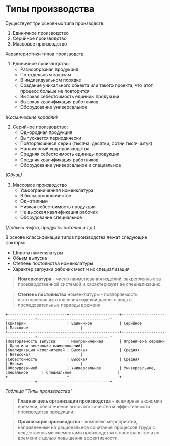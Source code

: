 # Типы производства
Существует три основных типа производств:
1. Единичное производство
2. Серийное производство
3. Массовое производство

Характеристики типов производств:
1. Единичное производство:
    * Разнообразная продукция
    * По отдельным заказам
    * В индивидуальном порядке
    * Создание уникального обьекта или такого проекта, что этот процесс больше не повторится
    * Высокая себестоимость единицы продукции
    * Высокая квалификация работников
    * Оборудование универсальное

*(Космические корабли)*

2. Серийное производство:
    * Однородная продукция
    * Выпускается периодически
    * Повторяющиеся серии (тысяча, десятки, сотни тысяч штук)
    * Налаженный ход производства
    * Средняя себестоимость единицы продукции
    * Средняя квалификация работников
    * Оборудование универсальное и специальное

*(Обувь)*

3. Массовое производство
    * Узкоограниченная номенклатура
    * В большом количестве
    * Однотипные
    * Низкая себестоимость продукции
    * Не высокая квалификация рабочих
    * Оборудование специальное

*(Добыча нефти, продукты питания и т.д.)*

В основе классификации типов производства лежат следующие факторы:
* Широта наменклатуры
* Обьем выпуска
* Степень постоянства номенклатуры
* Характер загрузки рабочих мест и их специализация

> **Номерклатура** - число наименования изделий, закрепленных за производственной системой и характеризует ее специализацию.

> **Степень постоянства** номенклатуры - повторяемость изготовления изготовления изделий данного вида в последовательные периоды времени.

```
+--------------------------+----------------------+--------------------------------+--------------------------------+
|Критерии                  | Единичное            | Серийное                       | Массовое                       |
+--------------------------+----------------------+--------------------------------+--------------------------------+
|Повторяемость выпуска     | Неограниченная       | Ограничена сериями             | Одно или несколько наименований|
|Квалификация исполнителей | Высокая              | Средняя                        | Невысокая                      |
|Себестоимость             | Высокая              | Средняя                        | Низкая                         |
|Оборудованией             | Универсальное        | Универсальное, спецальное      | Специальное                    |
+--------------------------+----------------------+--------------------------------+--------------------------------+
```
*Таблица "Типы производства"*

> **Главная цель организации производства** - всемирная экономия времени, обеспечение высокого качества и эффективности производства продукции.

> **Организация производства** - комплекс мероприятий, направленный на рациональное сочитание процессов труда с вещественными элементами производства в пространстве и во времени с целью повышения эффективности.